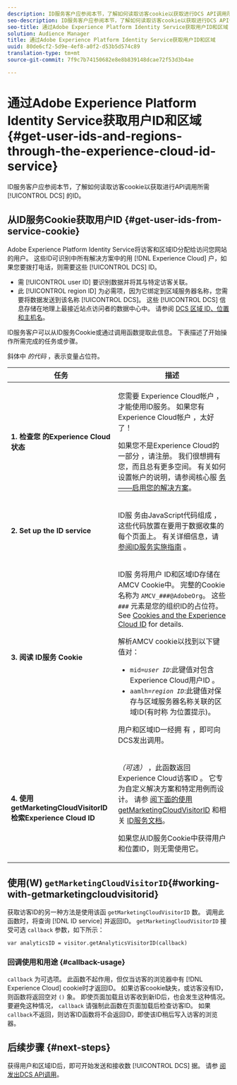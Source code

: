 ```yaml
---
description: ID服务客户应参阅本节，了解如何读取访客cookie以获取进行DCS API调用所需的ID。
seo-description: ID服务客户应参阅本节，了解如何读取访客cookie以获取进行DCS API调用所需的ID。
seo-title: 通过Adobe Experience Platform Identity Service获取用户ID和区域
solution: Audience Manager
title: 通过Adobe Experience Platform Identity Service获取用户ID和区域
uuid: 80de6cf2-5d9e-4ef8-a0f2-d53b5d574c89
translation-type: tm+mt
source-git-commit: 7f9c7b74150682e8e8b839148dcae72f53d3b4ae

---
```



# 通过Adobe Experience Platform Identity Service获取用户ID和区域 {#get-user-ids-and-regions-through-the-experience-cloud-id-service}

ID服务客户应参阅本节，了解如何读取访客cookie以获取进行API调用所需 [!UICONTROL DCS] 的ID。

## 从ID服务Cookie获取用户ID {#get-user-ids-from-service-cookie}

Adobe [](https://marketing.adobe.com/resources/help/en_US/mcvid/) Experience Platform Identity Service将访客和区域ID分配给访问您网站的用户。 这些ID可识别中所有解决方案中的用 [!DNL Experience Cloud] 户，如果您要拨打电话，则需要这些 [!UICONTROL DCS] ID。

* 需 [!UICONTROL user ID] 要识别数据并将其与特定访客关联。
* 此 [!UICONTROL region ID] 为必需项，因为它绑定到区域服务器名称，您需要将数据发送到该名称 [!UICONTROL DCS]。 这些 [!UICONTROL DCS] 信息存储在地理上最接近站点访问者的数据中心中。 请参阅 [DCS 区域 ID、位置和主机名](../../../api/dcs-intro/dcs-api-reference/dcs-regions.md)。

ID服务客户可以从ID服务Cookie或通过调用函数提取此信息。 下表描述了开始操作所需完成的任务或步骤。

斜体中 *的代码* ，表示变量占位符。

<table id="table_660EBE1C24DD4FBE9DCE5191836C9135"> 
 <thead> 
  <tr> 
   <th colname="col1" class="entry"> 任务 </th> 
   <th colname="col2" class="entry"> 描述 </th> 
  </tr> 
 </thead>
 <tbody> 
  <tr> 
   <td colname="col1"> <p> <b>1. 检查您 <span class="keyword"> 的Experience Cloud状态</span></b> </p> </td> 
   <td colname="col2"> <p>您需要 <span class="keyword"> Experience Cloud帐户</span> ，才能使用ID服务。 如果您有 <span class="keyword"> Experience Cloud帐户</span> ，太好了！ </p> <p> 如果您不是Experience Cloud的一部分 <span class="keyword"></span>，请注册。 我们很想拥有您，而且总有更多空间。 有关如何设置帐户的说明，请参阅核心服 <a href="https://marketing.adobe.com/resources/help/en_US/mcloud/?f=core_services.html" format="https" scope="external"> 务——启用您的解决方案</a>。 </p> </td> 
  </tr> 
  <tr> 
   <td colname="col1"> <p> <b>2. Set up the <span class="keyword"> ID service</span></b> </p> </td> 
   <td colname="col2"> <p>ID服 <span class="keyword"> 务由JavaScript代码组成</span> ，这些代码放置在要用于数据收集的每个页面上。 有关详细信息，请 <a href="https://marketing.adobe.com/resources/help/en_US/mcvid/mcvid-implementation-guides.html" format="https" scope="external"> 参阅ID服务实施指南</a> 。 </p> </td> 
  </tr> 
  <tr> 
   <td colname="col1"> <p> <b>3. 阅读 <span class="keyword"> ID服务</span> Cookie</b> </p> </td> 
   <td colname="col2"> <p>ID服 <span class="keyword"> 务将用户</span> ID和区域ID存储在AMCV Cookie中。 完整的Cookie名称为 <code>AMCV_<i>###</i>@AdobeOrg</code>。 这些 <code><i>###</i></code> 元素是您的组织ID的占位符。 See <a href="https://marketing.adobe.com/resources/help/en_US/mcvid/mcvid_cookies.html" format="https" scope="external"> Cookies and the Experience Cloud ID</a> for details. </p> <p>解析AMCV cookie以找到以下键值对： </p> <p> 
     <ul id="ul_502ECFCDDD084D448B5EDC4E5C0909C1"> 
      <li id="li_662FFA36AC854E699D50A183B161D654"> <code>mid=<i>user ID</i></code>:此键值对包含 <span class="keyword"> Experience Cloud用户ID</span> 。 </li> 
      <li id="li_65422233187B4217B50DC52DBD58F404"> <code>aamlh=<i>region ID</i></code>:此键值对保存与区域服务器名称关联的区域ID(有时称 <span class="term"> 为位置提示</span>)。 </li> 
     </ul> </p> <p>用户和区域ID一经拥 <span class="wintitle"> 有</span> ，即可向DCS发出调用。 </p> </td> 
  </tr> 
  <tr> 
   <td colname="col1"> <p> <b>4. 使用getMarketingCloudVisitorID <span class="keyword"> 检索Experience Cloud</span> ID</b> </p> </td> 
   <td colname="col2"> <p><i>（可选）</i> ，此函数返回 <span class="keyword"> Experience Cloud访客ID</span> 。 它专为自定义解决方案和特定用例而设计。 请参 <a href="../../../api/dcs-intro/dcs-s2s/dcs-mcid-ids.md#working-with-getmarketingcloudvisitorid"> 阅下面的使用getMarketingCloudVisitorID</a> 和相关 <a href="https://marketing.adobe.com/resources/help/en_US/mcvid/mcvid-getmcvid.html" format="https" scope="external"> ID服务文档</a>。 </p> <p>如果您从ID服务Cookie中获得用户和位置ID，则无需使用它。 </p> </td> 
  </tr> 
 </tbody> 
</table>

## 使用(W) `getMarketingCloudVisitorID`{#working-with-getmarketingcloudvisitorid}

获取访客ID的另一种方法是使用该函 `getMarketingCloudVisitorID` 数。 调用此函数时，将查询 [!DNL ID service] 并返回ID。 `getMarketingCloudVisitorID` 接受可选 `callback` 参数，如下所示：

`var analyticsID = visitor.getAnalyticsVisitorID(callback)`

### 回调使用和用途 {#callback-usage}

`callback` 为可选项。 此函数不起作用，但仅当访客的浏览器中有 [!DNL Experience Cloud] cookie时才返回ID。 如果访客cookie缺失，或访客没有ID，则函数将返回空对 `()` 象。 即使页面加载且访客收到新ID后，也会发生这种情况。 要避免这种情况， `callback` 请强制此函数在页面加载后检查访客ID。 如果 `callback`不返回，则访客ID函数将不会返回ID，即使该ID稍后写入访客的浏览器。

## 后续步骤 {#next-steps}

获得用户和区域ID后，即可开始发送和接收数 [!UICONTROL DCS] 据。 请参 [阅发出DCS API调用](../../../api/dcs-intro/dcs-s2s/dcs-s2s-calls.md)。